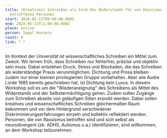 ```yaml
---
title: (Kreatives) Schreiben als Form des Widerstands für von Rassismus
  betroffenen Personen
start: 2024-05-13T09:00:00.000Z
end: 2024-05-13T11:00:00.000Z
place: online
person: Sagal Hussein
count: 0
link: "-"
---
```

<!--StartFragment-->

Im Kontext der Universität ist wissenschaftliches Schreiben ein Mittel zum Zweck. Wir lernen früh, dass Schreiben nur fehlerfrei, präzise und objektiv sein muss. Dabei entstehen Druck, Stress und Blockaden, die das Schreiben als widerständige Praxis verunmöglichen. Dichtung und Prosa bleiben zudem nur einer kleinen privilegierten Gruppe vorbehalten. Aber wie Audre Lorde 1985 bereits geschrieben hat, ist Dichtung kein Luxus. In diesem Workshop soll es um die "Wiederaneignung" des Schreibens als Mittel des Widerstands und der Selbstermächtigung gehen. Zudem sollen Zugänge zum Schreiben abseits von geläufigen Stilen erprobt werden. Dabei sollen kreatives und wissenschaftliches Schreiben gleichermaßen Raum bekommen und vor dem Hintergrund verschiedener Diskriminierungserfahrungen einzeln und kollektiv reflektiert werden. Personen, die von Rassismus betroffen sind und sich selbst als neurodivergent (zb. ADHS, Autismus u.a.) identifizieren, sind willkommen, an dem Workshop teilzunehmen.

<!--EndFragment-->